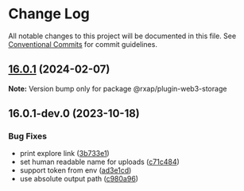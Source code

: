 # Change Log

All notable changes to this project will be documented in this file.
See [Conventional Commits](https://conventionalcommits.org) for commit guidelines.

## [16.0.1](https://gitlab.com/rxap/packages/compare/@rxap/plugin-web3-storage@16.0.1-dev.0...@rxap/plugin-web3-storage@16.0.1) (2024-02-07)

**Note:** Version bump only for package @rxap/plugin-web3-storage

## 16.0.1-dev.0 (2023-10-18)

### Bug Fixes

- print explore link ([3b733e1](https://gitlab.com/rxap/packages/commit/3b733e1e400bcf05dc75ac54acaad04aca0a5ecc))
- set human readable name for uploads ([c71c484](https://gitlab.com/rxap/packages/commit/c71c48493a16ec96f5abd31c3d6fd68c45a78a85))
- support token from env ([ad3e1cd](https://gitlab.com/rxap/packages/commit/ad3e1cd1787d743ee9a4630a5bcd20d906efe219))
- use absolute output path ([c980a96](https://gitlab.com/rxap/packages/commit/c980a963c27c5a1b4150bf408cae67cc01a128fa))
